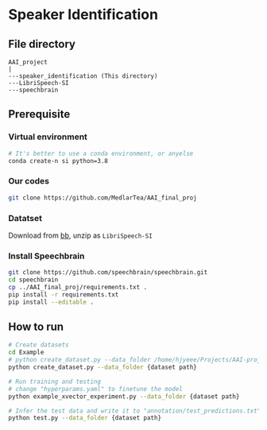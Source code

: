 # Speaker Identification

## File directory
```
AAI_project
|
---speaker_identification (This directory)
---LibriSpeech-SI
---speechbrain

```


## Prerequisite

### Virtual environment
```bash
# It's better to use a conda environment, or anyelse
conda create-n si python=3.8
```

### Our codes
```bash
git clone https://github.com/MedlarTea/AAI_final_proj
```

### Datatset
Download from [bb](https://bb.sustech.edu.cn/bbcswebdav/courses/CSE5001-30008993-2022FA/LibriSpeech-SI.tar.gz), unzip as `LibriSpeech-SI`

### Install Speechbrain
```bash
git clone https://github.com/speechbrain/speechbrain.git
cd speechbrain
cp ../AAI_final_proj/requirements.txt .
pip install -r requirements.txt
pip install --editable .
```

## How to run
```bash
# Create datasets
cd Example
# python create_dataset.py --data_folder /home/hjyeee/Projects/AAI-project/LibriSpeech-SI
python create_dataset.py --data_folder {dataset path}

# Run training and testing
# change "hyperparams.yaml" to finetune the model
python example_xvector_experiment.py --data_folder {dataset path}

# Infer the test data and write it to "annotation/test_predictions.txt"
python test.py --data_folder {dataset path}
```



